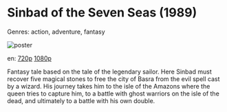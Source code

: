 # Sinbad of the Seven Seas (1989)

Genres: action, adventure, fantasy

![poster](http://image.tmdb.org/t/p/w500/ktRtSqYz0JndKbfSRtQWDKuJz8L.jpg)

en:
  [720p](magnet:?xt=urn:btih:f866d966a2f11985caab0e21916aa975a10230c9&dn=Sinbad+of+the+Seven+Seas+(1989)&tr=udp%3A%2F%2Ftracker.yify-torrents.com%2Fannounce&tr=udp%3A%2F%2Fopen.demonii.com%3A1337&tr=udp%3A%2F%2Fexodus.desync.com%3A6969&tr=udp%3A%2F%2Ftracker.istole.it%3A80&tr=udp%3A%2F%2Ftracker.publicbt.com%3A80&tr=udp%3A%2F%2Ftracker.openbittorrent.com%3A80&tr=udp%3A%2F%2Ftracker.leechers-paradise.org%3A6969&tr=udp%3A%2F%2F9.rarbg.com%3A2710&tr=udp%3A%2F%2Ftracker.coppersurfer.tk%3A6969)
  [1080p](magnet:?xt=urn:btih:023776C7D50D0BB423C84112CB4E2D4C35B4ACE0&tr=udp://glotorrents.pw:6969/announce&tr=udp://tracker.opentrackr.org:1337/announce&tr=udp://torrent.gresille.org:80/announce&tr=udp://tracker.openbittorrent.com:80&tr=udp://tracker.coppersurfer.tk:6969&tr=udp://tracker.leechers-paradise.org:6969&tr=udp://p4p.arenabg.ch:1337&tr=udp://tracker.internetwarriors.net:1337)
  


Fantasy tale based on the tale of the legendary sailor. Here Sinbad must recover five magical stones to free the city of Basra from the evil spell cast by a wizard. His journey takes him to the isle of the Amazons where the queen tries to capture him, to a battle with ghost warriors on the isle of the dead, and ultimately to a battle with his own double.